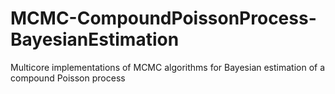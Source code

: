 # MCMC-CompoundPoissonProcess-BayesianEstimation
Multicore implementations of MCMC algorithms for Bayesian estimation of a compound Poisson process
